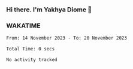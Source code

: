 ### Hi there. I'm Yakhya Diome 👋

### WAKATIME
<!--START_SECTION:waka-->

```txt
From: 14 November 2023 - To: 20 November 2023

Total Time: 0 secs

No activity tracked
```

<!--END_SECTION:waka-->
